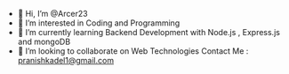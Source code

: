 - 👋 Hi, I’m @Arcer23
- 👀 I’m interested in Coding and Programming
- 🌱 I’m currently learning Backend Development with Node.js , Express.js and mongoDB
- 💞️ I’m looking to collaborate on Web Technologies
  Contact Me : pranishkadel1@gmail.com

<!---
Arcer23/Arcer23 is a ✨ special ✨ repository because its `README.md` (this file) appears on your GitHub profile.
You can click the Preview link to take a look at your changes.
--->
